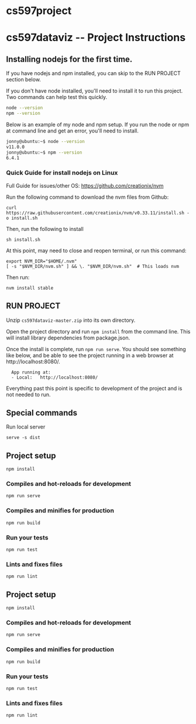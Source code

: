 # cs597project

# cs597dataviz -- Project Instructions

## Installing nodejs for the first time.

If you have nodejs and npm installed, you can skip to the RUN PROJECT section below.

If you don't have node installed, you'll need to install it to run this project.  Two commands can help test this quickly.
```bash
node --version
npm --version
```
Below is an example of my node and npm setup.  If you run the node or npm at command line and get an error, you'll need to install.
```bash
jonny@ubuntu:~$ node --version
v11.0.0
jonny@ubuntu:~$ npm --version
6.4.1
```

### Quick Guide for install nodejs on Linux

Full Guide for issues/other OS: https://github.com/creationix/nvm

Run the following command to download the nvm files from Github:

`curl https://raw.githubusercontent.com/creationix/nvm/v0.33.11/install.sh -o install.sh`

Then, run the following to install

`sh install.sh`

At this point, may need to close and reopen terminal, or run this command:
```
export NVM_DIR="$HOME/.nvm"
[ -s "$NVM_DIR/nvm.sh" ] && \. "$NVM_DIR/nvm.sh"  # This loads nvm
```

Then run:

`nvm install stable`


## RUN PROJECT

Unzip `cs597dataviz-master.zip` into its own directory.

Open the project directory and run `npm install` from the command line.  This will install library dependencies from package.json.

Once the install is complete, run `npm run serve`.  You should see something like below, and be able to see the project running in a web browser at http://localhost:8080/.  

```
  App running at:
  - Local:   http://localhost:8080/ 
```

Everything past this point is specific to development of the project and is not needed to run.

## Special commands
Run local server
```
serve -s dist
```

## Project setup
```
npm install
```

### Compiles and hot-reloads for development
```
npm run serve
```

### Compiles and minifies for production
```
npm run build
```

### Run your tests
```
npm run test
```

### Lints and fixes files
```
npm run lint
```

## Project setup
```
npm install
```

### Compiles and hot-reloads for development
```
npm run serve
```

### Compiles and minifies for production
```
npm run build
```

### Run your tests
```
npm run test
```

### Lints and fixes files
```
npm run lint
```
